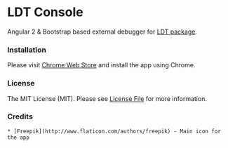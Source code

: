 # LDT Console

Angular 2 & Bootstrap based external debugger for [LDT package](https://github.com/dpodsiadlo/ldt).

### Installation

Please visit [Chrome Web Store](https://chrome.google.com/webstore/detail/ldt-console/icopnphbbahdenofbalbonlkclmfaoio) and install the app using Chrome.  

### License

The MIT License (MIT). Please see [License File](https://github.com/dpodsiadlo/ldt-console/blob/master/LICENSE) for more information.


### Credits

    * [Freepik](http://www.flaticon.com/authors/freepik) - Main icon for the app 